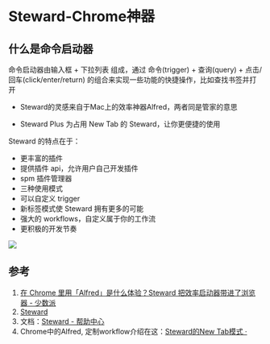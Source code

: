# Steward-Chrome神器

## 什么是命令启动器

命令启动器由输入框 + 下拉列表 组成，通过 命令(trigger) + 查询(query) + 点击/回车(click/enter/return) 的组合来实现一些功能的快捷操作，比如查找书签并打开

* Steward的灵感来自于Mac上的效率神器Alfred，两者同是管家的意思

* Steward Plus 为占用 New Tab 的 Steward，让你更便捷的使用


Steward 的特点在于：
* 更丰富的插件
* 提供插件 api，允许用户自己开发插件
* spm 插件管理器
* 三种使用模式
* 可以自定义 trigger
* 新标签模式使 Steward 拥有更多的可能
* 强大的 workflows，自定义属于你的工作流
* 更积极的开发节奏

![](https://pic-mike.oss-cn-hongkong.aliyuncs.com/Blog/20190629122342.png)




## 参考

1. [在 Chrome 里用「Alfred」是什么体验？Steward 把效率启动器带进了浏览器 - 少数派](https://sspai.com/post/42048)
2. [Steward](https://chrome.google.com/webstore/detail/steward-a-command-launche/dnkhdiodfglfckibnfcjbgddcgjgkacd)
3. 文档：[Steward - 帮助中心](http://oksteward.com/steward-documents/zh/#%E7%9B%AE%E5%BD%95)
4. Chrome中的Alfred, 定制workflow介绍在这：[Steward的New Tab模式 ·](http://oksteward.com/steward-document-zh/%E4%B8%89%E5%A4%A7%E6%A8%A1%E5%BC%8F/NewTab%E6%A8%A1%E5%BC%8F.html)


